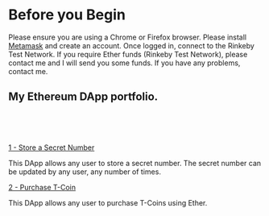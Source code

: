 # Before you Begin

Please ensure you are using a Chrome or Firefox browser. Please install [Metamask](https://metamask.io/download.html) and create an account. Once logged in, connect to the Rinkeby Test Network. If you require Ether funds (Rinkeby Test Network), please contact me and I will send you some funds. If you have any problems, contact me. 

## My Ethereum DApp portfolio.
&nbsp;
&nbsp;

<br/>

[1 - Store a Secret Number](https://kassavin.github.io/Secret_Number/)

This DApp allows any user to store a secret number. The secret number can be updated by any user, any number of times.


[2 - Purchase T-Coin](https://kassavin.github.io/T_Coin)

This DApp allows any user to purchase T-Coins using Ether. 

